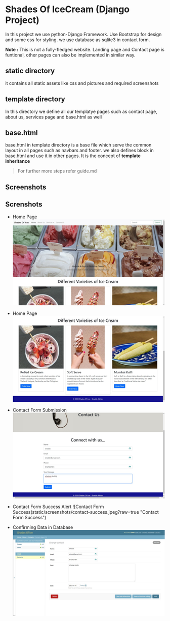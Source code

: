 # Shades Of IceCream (Django Project)
In this project we use python-Django Framework. Use Bootstrap for design and some css for styling. we use database as sqlite3 in contact form.

**Note :** This is not a fully-fledged website. Landing page and Contact page is funtional, other pages can also be implemented in similar way.

## static directory
it contains all static assets like css and pictures and required screenshots

## template directory
In this directory we define all our templatye pages such as contact page, about us, services page and base.html as well

## base.html
base.html in template directory is a base file which serve the common layout in all pages such as navbars and footer.
we also defines block in base.html and use it in other pages. It is the concept of **template inheritance**

> For further more steps refer guide.md

## Screenshots

## Screnshots

- Home Page
![Home Page](static/screenshots/home-page1.jpeg?raw=true "Home Page")

- Home Page
![Home page ss2](static/screenshots/home-page2.jpeg?raw=true "Home Page")

- Contact Form Submission
![Contact Form Submission](static/screenshots/contact-form-submission.jpeg?raw=true "Contact Form Submission")

- Contact Form Success Alert
![Contact Form Success(static/screenshots/contact-success.jpeg?raw=true "Contact Form Success")

- Confirming Data in Database
![sqlite3](static/screenshots/checking-database-entry.jpeg?raw=true "Confirming Data in Database")
